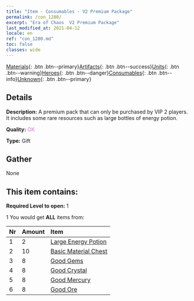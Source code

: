 ```yaml
---
title: "Item - Consumables - V2 Premium Package"
permalink: /con_1280/
excerpt: "Era of Chaos  V2 Premium Package"
last_modified_at: 2021-04-12
locale: en
ref: "con_1280.md"
toc: false
classes: wide
---
```

 [Materials](/){: .btn .btn--primary}[Artifacts](/Artifacts/){: .btn .btn--success}[Units](/Units/){: .btn .btn--warning}[Heroes](/Heroes/){: .btn .btn--danger}[Consumables](/Consumables/){: .btn .btn--info}[Unknown](/Unknown/){: .btn .btn--primary}

## Details
 **Description:** A premium pack that can only be purchased by VIP 2 players. It includes some rare resources such as large bottles of energy potion.

 **Quality:** <span style="color: #DA70D6">OK</span>

 **Type:** Gift

## Gather

  None

## This item contains:

 **Required Level to open:** 1

 1 You would get **ALL** items  from:

  | Nr | Amount |     Item    |
  |:---|:-------|:------------|
  | 1 | 2 | [Large Energy Potion](/Items/con_706/) | 
  | 2 | 10 | [Basic Material Chest](/Items/con_756/) | 
  | 3 | 8 | [Good Gems](/Items/mat_16/) | 
  | 4 | 8 | [Good Crystal](/Items/mat_17/) | 
  | 5 | 8 | [Good Mercury](/Items/mat_14/) | 
  | 6 | 8 | [Good Ore](/Items/mat_12/) | 
